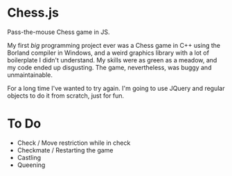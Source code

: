 Chess.js
========

Pass-the-mouse Chess game in JS.

My first *big* programming project ever was a Chess game in C++ using the Borland compiler in Windows,
and a weird graphics library with a lot of boilerplate I didn't understand. My skills were as green as
a meadow, and my code ended up disgusting. The game, nevertheless, was buggy and unmaintainable.

For a long time I've wanted to try again. I'm going to use JQuery and regular objects to do it from
scratch, just for fun.

To Do
=====

 * Check / Move restriction while in check
 * Checkmate / Restarting the game
 * Castling
 * Queening
